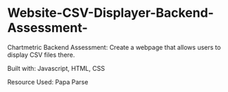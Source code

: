# Website-CSV-Displayer-Backend-Assessment-
Chartmetric Backend Assessment: Create a webpage that allows users to display CSV files there.

Built with: Javascript, HTML, CSS

Resource Used: Papa Parse
